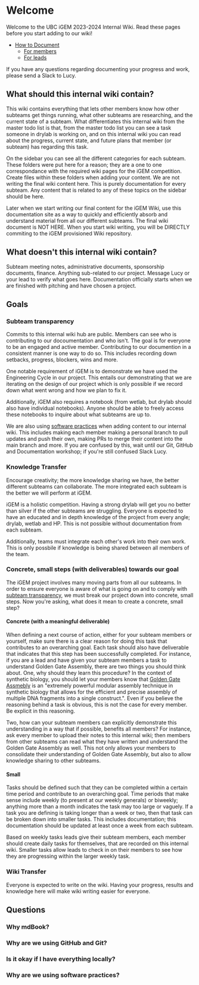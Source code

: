 # Welcome

Welcome to the UBC iGEM 2023-2024 Internal Wiki. Read these pages before you start adding to our wiki!
- [How to Document](./documentation/index.md)
    - [For members](./documentation/member.md)
    - [For leads](./documentation/lead.md)

If you have any questions regarding documenting your progress and work, please send a Slack to Lucy.

## What should this internal wiki contain?
This wiki contains everything that lets other members know how other subteams get things running, what other subteams are researching, and the current state of a subteam. What differentiates this internal wiki from the master todo list is that, from the master todo list you can see a task someone in drylab is working on, and on this internal wiki you can read about the progress, current state, and future plans that member (or subteam) has regarding this task.

On the sidebar you can see all the different categories for each subteam. These folders were put here for a reason; they are a one to one correspondance with the required wiki pages for the iGEM competition. Create files within these folders when adding your content. We are not writing the final wiki content here. This is purely documentation for every subteam. Any content that is related to any of these topics on the sidebar should be here.

Later when we start writing our final content for the iGEM Wiki, use this documentation site as a way to quickly and efficiently absorb and understand material from all our different subteams. The final wiki document is NOT HERE. When you start wiki writing, you will be DIRECTLY commiting to the iGEM provisioned Wiki repository.

## What doesn't this internal wiki contain?
Subteam meeting notes, administrative documents, sponsorship documents, finance. Anything sub-related to our project. Message Lucy or your lead to verify what goes here. Documentation officially starts when we are finished with pitching and have chosen a project.

## Goals
### Subteam transparency 
Commits to this internal wiki hub are public. Members can see who is contributing to our docoumentation and who isn't. The goal is for everyone to be an engaged and active member. Contributing to our documention in a consistent manner is one way to do so. This includes recording down setbacks, progress, blockers, wins and more. 

One notable requirement of iGEM is to demonstrate we have used the Engineering Cycle in our project. This entails our demonstrating that we are iterating on the design of our project which is only possible if we record down what went wrong and how we plan to fix it. 

Additionally, iGEM also requires a notebook (from wetlab, but drylab should also have individual notebooks). Anyone should be able to freely access these notebooks to inquire about what subteams are up to.

We are also using [software practices](#why-are-we-using-software-practices) when adding content to our internal wiki. This includes making each member making a personal branch to pull updates and push their own, making PRs to merge their content into the main branch and more. If you are confused by this, wait until our Git, GitHub and Documentation workshop; if you're still confused Slack Lucy.  

### Knowledge Transfer
Encourage creativity; the more knowledge sharing we have, the better different subteams can collaborate. The more integrated each subteam is the better we will perform at iGEM.

iGEM is a holistic competition. Having a strong drylab will get you no better than silver if the other subteams are struggling.
Everyone is expected to have an educated and in depth knowledge of the project from every angle; drylab, wetlab and HP. This is not possible without documentation from each subteam. 

Additionally, teams must integrate each other's work into their own work. This is only possbile if knowledge is being shared between all members of the team.

### Concrete, small steps (with deliverables) towards our goal
The iGEM project involves many moving parts from all our subteams. In order to ensure everyone is aware of what is going on and to comply with [subteam transparency](#subteam-transparency), we must break our project down into concrete, small steps. Now you're asking, what does it mean to create a concrete, small step?

#### Concrete (with a meaningful deliverable)
When defining a next course of action, either for your subteam members or yourself, make sure there is a clear reason for doing this task that contributes to an overarching goal. Each task should also have deliverable that indicates that this step has been successfully completed. For instance, if you are a lead and have given your subteam members a task to understand Golden Gate Assembly, there are two things you should think about. One, why should they learn this procedure? In the context of synthetic biology, you should let your members know that [Golden Gate Assmebly](https://technology.igem.org/assembly/golden-gate) is an  "extremely powerful modular assembly technique in synthetic biology that allows for the efficient and precise assembly of multiple DNA fragments into a single construct.". Even if you believe the reasoning behind a task is obvious, this is not the case for every member. Be explicit in this reasoning.

Two, how can your subteam members can explicitly demonstrate this understanding in a way that if possible, benefits all members? For instance, ask every member to upload their notes to this internal wiki; then members from other subteams can read what they have written and understand the Golden Gate Assembly as well. This not only allows your members to consolidate their understanding of Golden Gate Assembly, but also to allow knowledge sharing to other subteams.

#### Small
Tasks should be defined such that they can be completed within a certain time period and contribute to an overarching goal. Time periods that make sense include weekly (to present at our weekly generals) or biweekly; anything more than a month indicates the task may too large or vaguely. If a task you are defining is taking longer than a week or two, then that task can be broken down into smaller tasks. This includes documentation; this documentation should be updated at least once a week from each subteam. 

Based on weekly tasks leads give their subteam members, each member should create daily tasks for themselves, that are recorded on this internal wiki. Smaller tasks allow leads to check in on their members to see how they are progressing within the larger weekly task.

### Wiki Transfer
Everyone is expected to write on the wiki. Having your progress, results and knowledge here will make wiki writing easier for everyone.

## Questions
### Why mdBook?
### Why are we using GitHub and Git?
### Is it okay if I have everything locally?
### Why are we using software practices?
